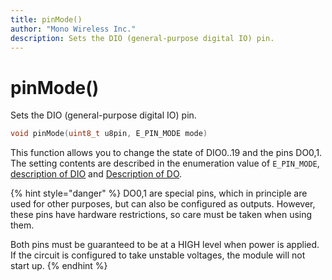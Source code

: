 ```yaml
---
title: pinMode()
author: "Mono Wireless Inc."
description: Sets the DIO (general-purpose digital IO) pin.
---
```


# pinMode()

Sets the DIO (general-purpose digital IO) pin.

```cpp
void pinMode(uint8_t u8pin, E_PIN_MODE mode)
```

This function allows you to change the state of DIO0..19 and the pins DO0,1. The setting contents are described in the enumeration value of `E_PIN_MODE`, [description of DIO](README.md) and [Description of DO](README.md).

{% hint style="danger" %}
DO0,1 are special pins, which in principle are used for other purposes, but can also be configured as outputs. However, these pins have hardware restrictions, so care must be taken when using them.

Both pins must be guaranteed to be at a HIGH level when power is applied. If the circuit is configured to take unstable voltages, the module will not start up.
{% endhint %}

